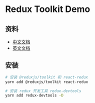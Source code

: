 # Redux Toolkit Demo

## 资料
- [中文文档](https://cn.redux.js.org/introduction/getting-started/)
- [英文文档](https://redux-toolkit.js.org/)


## 安装
```bash
# 安装 @reduxjs/toolkit 和 react-redux
yarn add @reduxjs/toolkit react-redux

# 安装 redux 开发工具 redux-devtools
yarn add redux-devtools -D
```